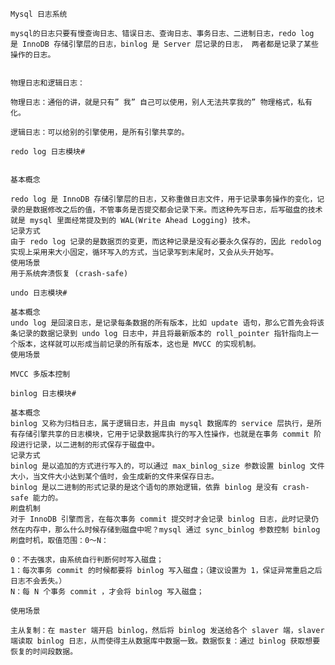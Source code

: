 	Mysql 日志系统

	mysql的日志只要有慢查询日志、错误日志、查询日志、事务日志、二进制日志，redo log 是 InnoDB 存储引擎层的日志，binlog 是 Server 层记录的日志， 两者都是记录了某些操作的日志。


	物理日志和逻辑日志：

	物理日志：通俗的讲，就是只有” 我” 自己可以使用，别人无法共享我的” 物理格式，私有化。

	逻辑日志：可以给别的引擎使用，是所有引擎共享的。

	redo log 日志模块#


	基本概念

	redo log 是 InnoDB 存储引擎层的日志，又称重做日志文件，用于记录事务操作的变化，记录的是数据修改之后的值，不管事务是否提交都会记录下来。而这种先写日志，后写磁盘的技术就是 mysql 里面经常提及到的 WAL(Write Ahead Logging) 技术。
	记录方式
	由于 redo log 记录的是数据页的变更，而这种记录是没有必要永久保存的，因此 redolog 实现上采用来大小固定，循环写入的方式，当记录写到末尾时，又会从头开始写。
	使用场景
	用于系统奔溃恢复 (crash-safe)

	undo 日志模块#

	基本概念
	undo log 是回滚日志，是记录每条数据的所有版本，比如 update 语句，那么它首先会将该条记录的数据记录到 undo log 日志中，并且将最新版本的 roll_pointer 指针指向上一个版本，这样就可以形成当前记录的所有版本，这也是 MVCC 的实现机制。
	使用场景

	MVCC 多版本控制

	binlog 日志模块#

	基本概念
	binlog 又称为归档日志，属于逻辑日志，并且由 mysql 数据库的 service 层执行，是所有存储引擎共享的日志模块，它用于记录数据库执行的写入性操作，也就是在事务 commit 阶段进行记录，以二进制的形式保存于磁盘中。
	记录方式
	binlog 是以追加的方式进行写入的，可以通过 max_binlog_size 参数设置 binlog 文件大小，当文件大小达到某个值时，会生成新的文件来保存日志。
	binlog 是以二进制的形式记录的是这个语句的原始逻辑，依靠 binlog 是没有 crash-safe 能力的。
	刷盘机制
	对于 InnoDB 引擎而言，在每次事务 commit 提交时才会记录 binlog 日志，此时记录仍然在内存中，那么什么时候存储到磁盘中呢？mysql 通过 sync_binlog 参数控制 binlog 刷盘时机，取值范围：0～N：

	0：不去强求，由系统自行判断何时写入磁盘；
	1：每次事务 commit 的时候都要将 binlog 写入磁盘；（建议设置为 1，保证异常重启之后日志不会丢失。）
	N：每 N 个事务 commit ，才会将 binlog 写入磁盘；

	使用场景

	主从复制：在 master 端开启 binlog，然后将 binlog 发送给各个 slaver 端，slaver 端读取 binlog 日志，从而使得主从数据库中数据一致。数据恢复：通过 binlog 获取想要恢复的时间段数据。
